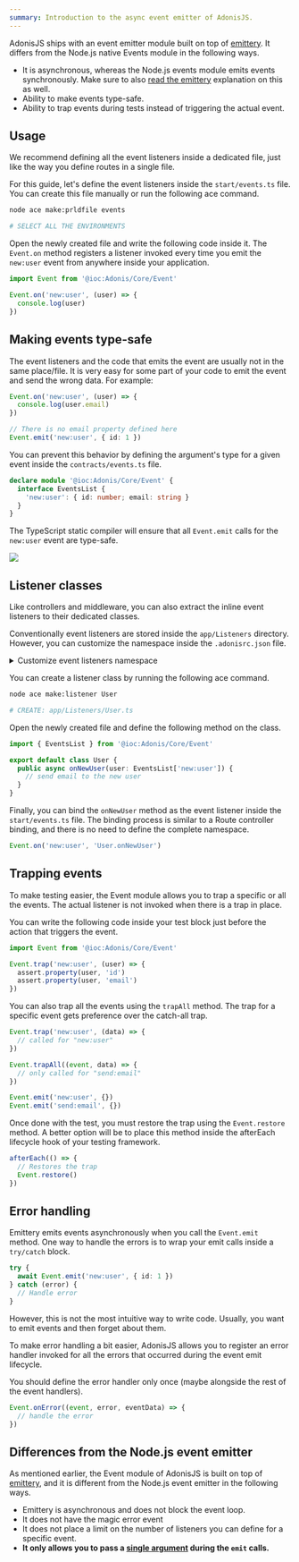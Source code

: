 ```yaml
---
summary: Introduction to the async event emitter of AdonisJS.
---
```


AdonisJS ships with an event emitter module built on top of [emittery](https://github.com/sindresorhus/emittery). It differs from the Node.js native Events module in the following ways.

- It is asynchronous, whereas the Node.js events module emits events synchronously. Make sure to also [read the emittery](https://github.com/sindresorhus/emittery#how-is-this-different-than-the-built-in-eventemitter-in-nodejs) explanation on this as well.
- Ability to make events type-safe.
- Ability to trap events during tests instead of triggering the actual event.

## Usage
We recommend defining all the event listeners inside a dedicated file, just like the way you define routes in a single file.

For this guide, let's define the event listeners inside the `start/events.ts` file. You can create this file manually or run the following ace command.

```sh
node ace make:prldfile events

# SELECT ALL THE ENVIRONMENTS
```

Open the newly created file and write the following code inside it. The `Event.on` method registers a listener invoked every time you emit the `new:user` event from anywhere inside your application.

```ts
import Event from '@ioc:Adonis/Core/Event'

Event.on('new:user', (user) => {
  console.log(user)
})
```

## Making events type-safe
The event listeners and the code that emits the event are usually not in the same place/file. It is very easy for some part of your code to emit the event and send the wrong data. For example:

```ts
Event.on('new:user', (user) => {
  console.log(user.email)
})

// There is no email property defined here
Event.emit('new:user', { id: 1 })
```

You can prevent this behavior by defining the argument's type for a given event inside the `contracts/events.ts` file.

```ts
declare module '@ioc:Adonis/Core/Event' {
  interface EventsList {
    'new:user': { id: number; email: string }
  }
}
```

The TypeScript static compiler will ensure that all `Event.emit` calls for the `new:user` event are type-safe.

![](https://res.cloudinary.com/adonis-js/image/upload/q_auto,f_auto/v1618599912/v5/type-safe-events.jpg)

## Listener classes
Like controllers and middleware, you can also extract the inline event listeners to their dedicated classes.

Conventionally event listeners are stored inside the `app/Listeners` directory. However, you can customize the namespace inside the `.adonisrc.json` file.

<details>
<summary> Customize event listeners namespace </summary>

```json
{
  "namespaces": {
    "eventListeners": "App/CustomDir/Listeners"
  }
}
```

</details>

You can create a listener class by running the following ace command.

```sh
node ace make:listener User

# CREATE: app/Listeners/User.ts
```

Open the newly created file and define the following method on the class.

```ts
import { EventsList } from '@ioc:Adonis/Core/Event'

export default class User {
  public async onNewUser(user: EventsList['new:user']) {
    // send email to the new user
  }
}
```

Finally, you can bind the `onNewUser` method as the event listener inside the `start/events.ts` file. The binding process is similar to a Route controller binding, and there is no need to define the complete namespace.

```ts
Event.on('new:user', 'User.onNewUser')
```

## Trapping events
To make testing easier, the Event module allows you to trap a specific or all the events. The actual listener is not invoked when there is a trap in place.

You can write the following code inside your test block just before the action that triggers the event.

```ts
import Event from '@ioc:Adonis/Core/Event'

Event.trap('new:user', (user) => {
  assert.property(user, 'id')
  assert.property(user, 'email')
})
```

You can also trap all the events using the `trapAll` method. The trap for a specific event gets preference over the catch-all trap.

```ts
Event.trap('new:user', (data) => {
  // called for "new:user"
})

Event.trapAll((event, data) => {
  // only called for "send:email"
})

Event.emit('new:user', {})
Event.emit('send:email', {})
```

Once done with the test, you must restore the trap using the `Event.restore` method. A better option will be to place this method inside the afterEach lifecycle hook of your testing framework.

```ts
afterEach(() => {
  // Restores the trap
  Event.restore()
})
```

## Error handling
Emittery emits events asynchronously when you call the `Event.emit` method. One way to handle the errors is to wrap your emit calls inside a `try/catch` block.

```ts
try {
  await Event.emit('new:user', { id: 1 })
} catch (error) {
  // Handle error
}
```

However, this is not the most intuitive way to write code. Usually, you want to emit events and then forget about them.

To make error handling a bit easier, AdonisJS allows you to register an error handler invoked for all the errors that occurred during the event emit lifecycle.

You should define the error handler only once (maybe alongside the rest of the event handlers).

```ts
Event.onError((event, error, eventData) => {
  // handle the error
})
```

## Differences from the Node.js event emitter
As mentioned earlier, the Event module of AdonisJS is built on top of [emittery](https://github.com/sindresorhus/emittery), and it is different from the Node.js event emitter in the following ways.

- Emittery is asynchronous and does not block the event loop.
- It does not have the magic error event
- It does not place a limit on the number of listeners you can define for a specific event.
- **It only allows you to pass a [single argument](https://github.com/sindresorhus/emittery#can-you-support-multiple-arguments-for-emit) during the `emit` calls.**
